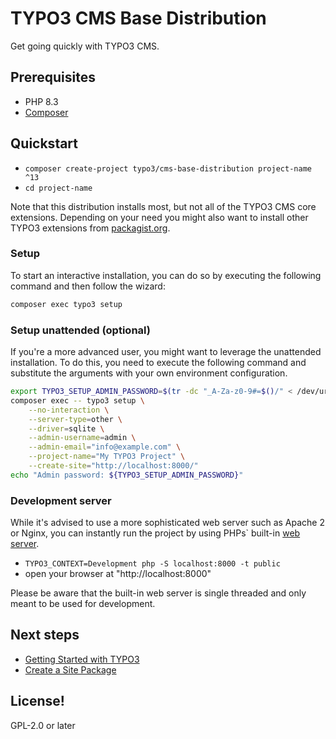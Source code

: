 # TYPO3 CMS Base Distribution

Get going quickly with TYPO3 CMS.

## Prerequisites

- PHP 8.3
- [Composer](https://getcomposer.org/download/)

## Quickstart

- `composer create-project typo3/cms-base-distribution project-name ^13`
- `cd project-name`

Note that this distribution installs most, but not all of the TYPO3 CMS core extensions.
Depending on your need you might also want to install other TYPO3 extensions from
[packagist.org](https://packagist.org/?type=typo3-cms-framework).

### Setup

To start an interactive installation, you can do so by executing the following
command and then follow the wizard:

```bash
composer exec typo3 setup
```

### Setup unattended (optional)

If you're a more advanced user, you might want to leverage the unattended installation.
To do this, you need to execute the following command and substitute the arguments
with your own environment configuration.

```bash
export TYPO3_SETUP_ADMIN_PASSWORD=$(tr -dc "_A-Za-z0-9#=$()/" < /dev/urandom | head -c24)
composer exec -- typo3 setup \
    --no-interaction \
    --server-type=other \
    --driver=sqlite \
    --admin-username=admin \
    --admin-email="info@example.com" \
    --project-name="My TYPO3 Project" \
    --create-site="http://localhost:8000/"
echo "Admin password: ${TYPO3_SETUP_ADMIN_PASSWORD}"
```

### Development server

While it's advised to use a more sophisticated web server such as
Apache 2 or Nginx, you can instantly run the project by using PHPs` built-in
[web server](https://secure.php.net/manual/en/features.commandline.webserver.php).

- `TYPO3_CONTEXT=Development php -S localhost:8000 -t public`
- open your browser at "http://localhost:8000"

Please be aware that the built-in web server is single threaded and only meant
to be used for development.

## Next steps

- [Getting Started with TYPO3](https://docs.typo3.org/permalink/t3start:start)
- [Create a Site Package](https://docs.typo3.org/permalink/t3sitepackage:start)

## License!

GPL-2.0 or later
